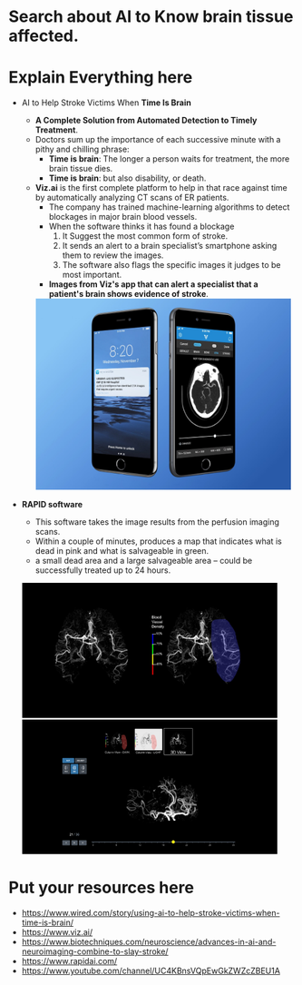 # Search about AI to Know brain tissue affected.


# Explain Everything here

   - AI to Help Stroke Victims When **Time Is Brain**
        - **A Complete Solution from Automated Detection to Timely Treatment**. 
        - Doctors sum up the importance of each successive minute with a pithy and chilling phrase:
          - **Time is brain**: The longer a person waits for treatment, the more brain tissue dies.
          - **Time is brain**: but also disability, or death.
        - **Viz.ai** is the first complete platform to help in that race against time by automatically analyzing CT scans of ER patients.
            - The company has trained machine-learning algorithms to detect blockages in major brain blood vessels.
            - When the software thinks it has found a blockage
              1. It Suggest the most common form of stroke.
              2. It sends an alert to a brain specialist’s smartphone asking them to review the images. 
              3. The software also flags the specific images it judges to be most important.
            - **Images from Viz's app that can alert a specialist that a patient's brain shows evidence of stroke**.  
            <img src="Images/BrainScans-Stroke.jpg" width="450">
              

   - **RAPID software**
        - This software takes the image results from the perfusion imaging scans.
        - Within a couple of minutes, produces a map that indicates what is dead in pink and what is salvageable in green.   
        - a small dead area and a large salvageable area – could be successfully treated up to 24 hours.

        <img src="Images/Good Collaterals.png" width="450"/> <img src="Images/Rapid CTA 3D Rotational Output.png" width="450"/> 

# Put your resources here

   - https://www.wired.com/story/using-ai-to-help-stroke-victims-when-time-is-brain/
   - https://www.viz.ai/
   - https://www.biotechniques.com/neuroscience/advances-in-ai-and-neuroimaging-combine-to-slay-stroke/
   - https://www.rapidai.com/
   - https://www.youtube.com/channel/UC4KBnsVQpEwGkZWZcZBEU1A
